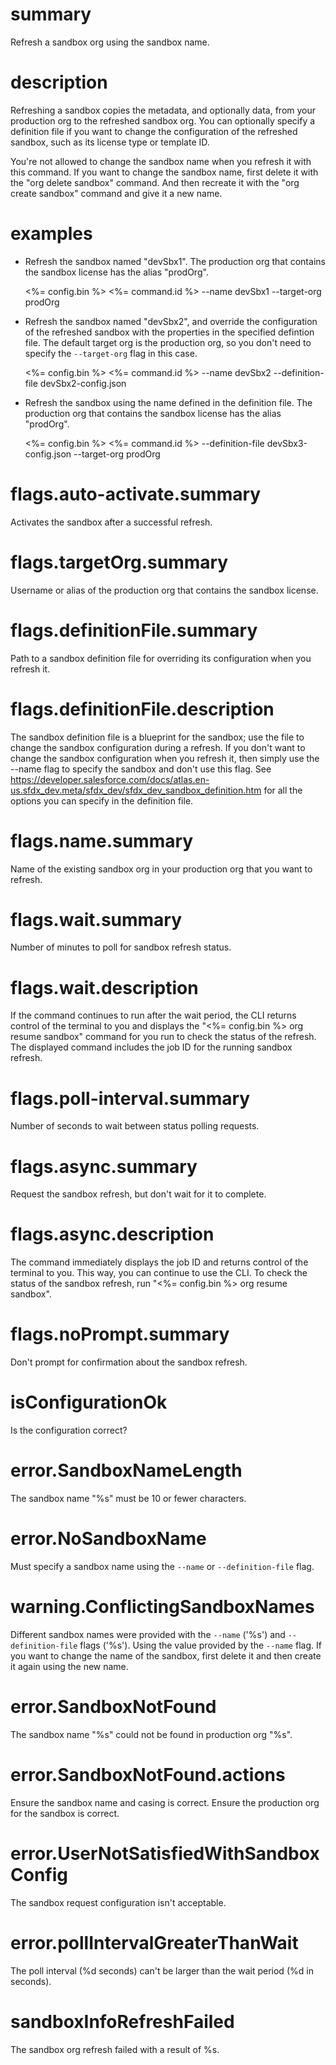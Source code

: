 # summary

Refresh a sandbox org using the sandbox name.

# description

Refreshing a sandbox copies the metadata, and optionally data, from your production org to the refreshed sandbox org. You can optionally specify a definition file if you want to change the configuration of the refreshed sandbox, such as its license type or template ID.

You're not allowed to change the sandbox name when you refresh it with this command. If you want to change the sandbox name, first delete it with the "org delete sandbox" command. And then recreate it with the "org create sandbox" command and give it a new name.

# examples

- Refresh the sandbox named "devSbx1". The production org that contains the sandbox license has the alias "prodOrg".

  <%= config.bin %> <%= command.id %> --name devSbx1 --target-org prodOrg

- Refresh the sandbox named "devSbx2", and override the configuration of the refreshed sandbox with the properties in the specified defintion file. The default target org is the production org, so you don't need to specify the `--target-org` flag in this case.

  <%= config.bin %> <%= command.id %> --name devSbx2 --definition-file devSbx2-config.json

- Refresh the sandbox using the name defined in the definition file. The production org that contains the sandbox license has the alias "prodOrg".

  <%= config.bin %> <%= command.id %> --definition-file devSbx3-config.json --target-org prodOrg

# flags.auto-activate.summary

Activates the sandbox after a successful refresh.

# flags.targetOrg.summary

Username or alias of the production org that contains the sandbox license.

# flags.definitionFile.summary

Path to a sandbox definition file for overriding its configuration when you refresh it.

# flags.definitionFile.description

The sandbox definition file is a blueprint for the sandbox; use the file to change the sandbox configuration during a refresh. If you don't want to change the sandbox configuration when you refresh it, then simply use the --name flag to specify the sandbox and don't use this flag. See <https://developer.salesforce.com/docs/atlas.en-us.sfdx_dev.meta/sfdx_dev/sfdx_dev_sandbox_definition.htm> for all the options you can specify in the definition file.

# flags.name.summary

Name of the existing sandbox org in your production org that you want to refresh.

# flags.wait.summary

Number of minutes to poll for sandbox refresh status.

# flags.wait.description

If the command continues to run after the wait period, the CLI returns control of the terminal to you and displays the "<%= config.bin %> org resume sandbox" command for you run to check the status of the refresh. The displayed command includes the job ID for the running sandbox refresh.

# flags.poll-interval.summary

Number of seconds to wait between status polling requests.

# flags.async.summary

Request the sandbox refresh, but don't wait for it to complete.

# flags.async.description

The command immediately displays the job ID and returns control of the terminal to you. This way, you can continue to use the CLI. To check the status of the sandbox refresh, run "<%= config.bin %> org resume sandbox".

# flags.noPrompt.summary

Don't prompt for confirmation about the sandbox refresh.

# isConfigurationOk

Is the configuration correct?

# error.SandboxNameLength

The sandbox name "%s" must be 10 or fewer characters.

# error.NoSandboxName

Must specify a sandbox name using the `--name` or `--definition-file` flag.

# warning.ConflictingSandboxNames

Different sandbox names were provided with the `--name` ('%s') and `--definition-file` flags ('%s'). Using the value provided by the `--name` flag. If you want to change the name of the sandbox, first delete it and then create it again using the new name.

# error.SandboxNotFound

The sandbox name "%s" could not be found in production org "%s".

# error.SandboxNotFound.actions

Ensure the sandbox name and casing is correct.
Ensure the production org for the sandbox is correct.

# error.UserNotSatisfiedWithSandboxConfig

The sandbox request configuration isn't acceptable.

# error.pollIntervalGreaterThanWait

The poll interval (%d seconds) can't be larger than the wait period (%d in seconds).

# sandboxInfoRefreshFailed

The sandbox org refresh failed with a result of %s.
